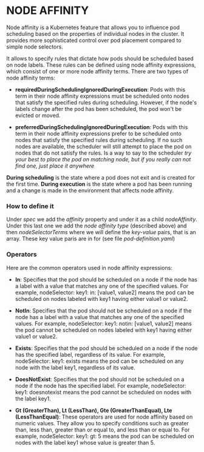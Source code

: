 # NODE AFFINITY

Node affinity is a Kubernetes feature that allows you to influence pod scheduling based on the properties of individual nodes in the cluster. It provides more sophisticated control over pod placement compared to simple node selectors.

It allows to specify rules that dictate how pods should be scheduled based on node labels. These rules can be defined using node affinity expressions, which consist of one or more node affinity terms. There are two types of node affinity terms:

- **requiredDuringSchedulingIgnoredDuringExecution**: Pods with this term in their node affinity expressions must be scheduled onto nodes that satisfy the specified rules during scheduling. However, if the node's labels change after the pod has been scheduled, the pod won't be evicted or moved.

- **preferredDuringSchedulingIgnoredDuringExecution**: Pods with this term in their node affinity expressions prefer to be scheduled onto nodes that satisfy the specified rules during scheduling. If no such nodes are available, the scheduler will still attempt to place the pod on nodes that do not satisfy the rules. Is a way to say to the scheduler _try your best to place the pod on matching node, but if you really can not find one, just place it anywhere_

**During scheduling** is the state where a pod does not exit and is created for the first time. **During execution** is the state where a pod has been running and a change is made in the environment that affects node affinity.

### How to define it

Under _spec_ we add the _affinity_ property and under it as a child _nodeAffinity_. Under this last one we add the _node affinity type_ (described above) and then _nodeSelectorTerms_ where we will define the _key-value_ pairs, that is an array. These key value paris are in for <key> <operator> <value> (see file _pod-definition.yaml_)

### Operators

Here are the common operators used in node affinity expressions:

- **In**: Specifies that the pod should be scheduled on a node if the node has a label with a value that matches any one of the specified values. For example, nodeSelector: key1: in: [value1, value2] means the pod can be scheduled on nodes labeled with key1 having either value1 or value2.

- **NotIn**: Specifies that the pod should not be scheduled on a node if the node has a label with a value that matches any one of the specified values. For example, nodeSelector: key1: notin: [value1, value2] means the pod cannot be scheduled on nodes labeled with key1 having either value1 or value2.

- **Exists**: Specifies that the pod should be scheduled on a node if the node has the specified label, regardless of its value. For example, nodeSelector: key1: exists means the pod can be scheduled on any node with the label key1, regardless of its value.

- **DoesNotExist**: Specifies that the pod should not be scheduled on a node if the node has the specified label. For example, nodeSelector: key1: doesnotexist means the pod cannot be scheduled on nodes with the label key1.

- **Gt (GreaterThan), Lt (LessThan), Gte (GreaterThanEqual), Lte (LessThanEqual)**: These operators are used for node affinity based on numeric values. They allow you to specify conditions such as greater than, less than, greater than or equal to, and less than or equal to. For example, nodeSelector: key1: gt: 5 means the pod can be scheduled on nodes with the label key1 whose value is greater than 5.
